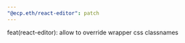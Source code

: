 ```yaml
---
"@ecp.eth/react-editor": patch
---
```


feat(react-editor): allow to override wrapper css classnames
